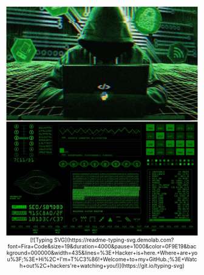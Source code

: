 <p align="center">
  <img width="100%" height="300" src="image/hacker-python.gif">
  <img width="100%" height="300" src="image/Retro_SciFi.gif">
  [![Typing SVG](https://readme-typing-svg.demolab.com?font=Fira+Code&size=19&duration=4000&pause=1000&color=0F9E19&background=000000&width=435&lines=%3E+Hacker+is+here.+Where+are+you%3F;%3E+Hi%2C+I'm+T%C3%86!+Welcome+to+my+GitHub.;%3E+Watch+out%2C+hackers're+watching+you!)](https://git.io/typing-svg)
</p>

<!--
**matpakke/matpakke** is a ✨ _special_ ✨ repository because its `README.md` (this file) appears on your GitHub profile.

Here are some ideas to get you started:

- 🔭 I’m currently working on ...
- 🌱 I’m currently learning ...
- 👯 I’m looking to collaborate on ...
- 🤔 I’m looking for help with ...
- 💬 Ask me about ...
- 📫 How to reach me: ...
- 😄 Pronouns: ...
- ⚡ Fun fact: ...
-->
